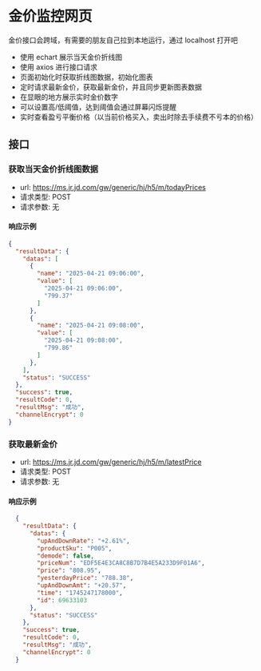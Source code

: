 # 金价监控网页

金价接口会跨域，有需要的朋友自己拉到本地运行，通过 localhost 打开吧

 - 使用 echart 展示当天金价折线图
 - 使用 axios 进行接口请求
 - 页面初始化时获取折线图数据，初始化图表
 - 定时请求最新金价，获取最新金价，并且同步更新图表数据
 - 在显眼的地方展示实时金价数字
 - 可以设置高/低阈值，达到阈值会通过屏幕闪烁提醒
 - 实时查看盈亏平衡价格（以当前价格买入，卖出时除去手续费不亏本的价格）

## 接口

### 获取当天金价折线图数据

 - url: https://ms.jr.jd.com/gw/generic/hj/h5/m/todayPrices
 - 请求类型: POST
 - 请求参数: 无

#### 响应示例

```json
{
  "resultData": {
    "datas": [
      {
        "name": "2025-04-21 09:06:00",
        "value": [
          "2025-04-21 09:06:00",
          "799.37"
        ]
      },
      {
        "name": "2025-04-21 09:08:00",
        "value": [
          "2025-04-21 09:08:00",
          "799.86"
        ]
      },
    ],
    "status": "SUCCESS"
  },
  "success": true,
  "resultCode": 0,
  "resultMsg": "成功",
  "channelEncrypt": 0
}
```

### 获取最新金价

 - url: https://ms.jr.jd.com/gw/generic/hj/h5/m/latestPrice
 - 请求类型: POST
 - 请求参数: 无

#### 响应示例

```json
  {
    "resultData": {
      "datas": {
        "upAndDownRate": "+2.61%",
        "productSku": "P005",
        "demode": false,
        "priceNum": "EDF5E4E3CA8C8B7D7B4E5A233D9F01A6",
        "price": "808.95",
        "yesterdayPrice": "788.38",
        "upAndDownAmt": "+20.57",
        "time": "1745247178000",
        "id": 69633103
      },
      "status": "SUCCESS"
    },
    "success": true,
    "resultCode": 0,
    "resultMsg": "成功",
    "channelEncrypt": 0
  }
```